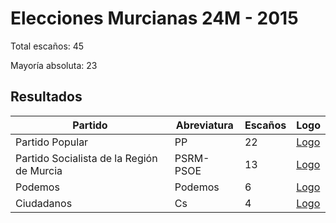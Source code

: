 # Elecciones Murcianas 24M - 2015

Total escaños: 45

Mayoría absoluta: 23

## Resultados

| Partido | Abreviatura | Escaños | Logo |
| - | - | - | - |
| Partido Popular | PP | 22 | [Logo](https://github.com/playzzz/Pactos/blob/master/Logos/PP.jpg?raw=true)
| Partido Socialista de la Región de Murcia | PSRM-PSOE | 13 | [Logo](https://github.com/playzzz/Pactos/blob/master/Logos/PSOE.jpg?raw=true)
| Podemos | Podemos | 6 | [Logo](https://github.com/playzzz/Pactos/blob/master/Logos/Podemos.jpg?raw=true)
| Ciudadanos | Cs | 4 | [Logo](https://github.com/playzzz/Pactos/blob/master/Logos/Cs.jpg?raw=true)
